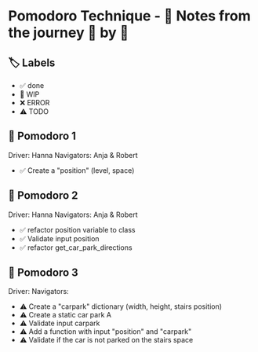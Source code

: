 # Pomodoro Technique - 📝 Notes from the journey 🍅 by 🍅
## 🏷 Labels
- ✅ done
- 🚧 WIP
- ❌ ERROR
- ⚠ TODO

## 🍅 Pomodoro 1
Driver: Hanna
Navigators: Anja & Robert

- ✅ Create a "position"  (level, space)

## 🍅 Pomodoro 2
Driver: Hanna
Navigators: Anja & Robert

- ✅ refactor position variable to class
- ✅ Validate input position
- ✅ refactor get_car_park_directions 

## 🍅 Pomodoro 3
Driver: 
Navigators: 

- ⚠ Create a "carpark" dictionary (width, height, stairs position)
- ⚠ Create a static car park A 
- ⚠ Validate input carpark
- ⚠ Add a function with input "position" and "carpark"
- ⚠ Validate if the car is not parked on the stairs space
